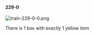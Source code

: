 #### 229-0
![train-229-0-0.png](https://github.com/lil-lab/nlvr/raw/master/nlvr/train/images/20/train-229-0-0.png "train-229-0-0.png")

There is 1 box with exactly 1 yellow item